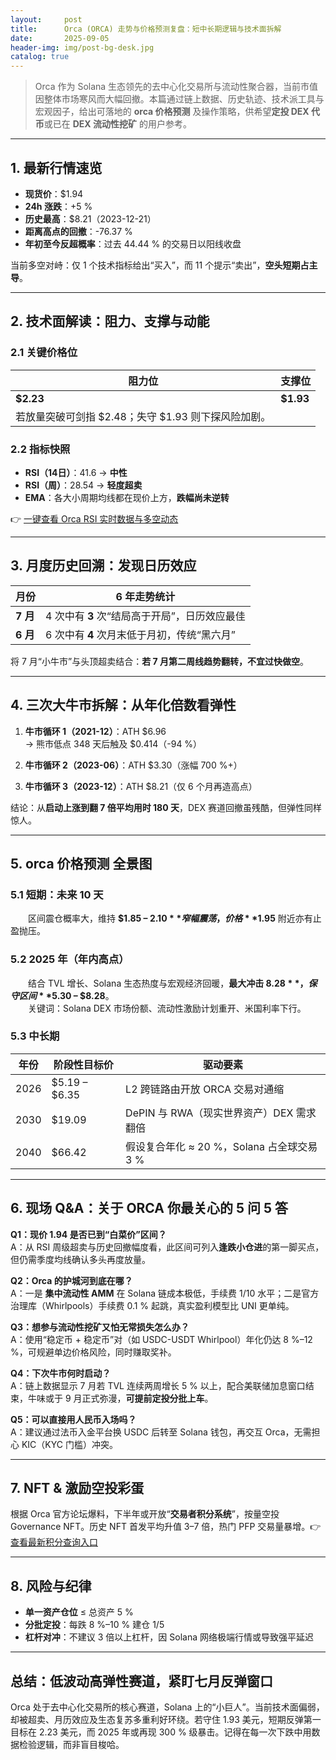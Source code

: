 ```yaml
---
layout:     post
title:      Orca (ORCA) 走势与价格预测复盘：短中长期逻辑与技术面拆解
date:       2025-09-05
header-img: img/post-bg-desk.jpg
catalog: true
---
```


> Orca 作为 Solana 生态领先的去中心化交易所与流动性聚合器，当前市值因整体市场寒风而大幅回撤。本篇通过链上数据、历史轨迹、技术派工具与宏观因子，给出可落地的 **orca 价格预测** 及操作策略，供希望**定投 DEX 代币**或已在 **DEX 流动性挖矿** 的用户参考。

---

## 1. 最新行情速览

- **现货价**：$1.94  
- **24h 涨跌**：+5 %  
- **历史最高**：$8.21（2023-12-21）  
- **距离高点的回撤**：-76.37 %  
- **年初至今反超概率**：过去 44.44 % 的交易日以阳线收盘

当前多空对峙：仅 1 个技术指标给出“买入”，而 11 个提示“卖出”，**空头短期占主导**。

---

## 2. 技术面解读：阻力、支撑与动能

### 2.1 关键价格位

| 阻力位 | 支撑位 |
|--------|--------|
| **$2.23**  | **$1.93** |
| 若放量突破可剑指 $2.48；失守 $1.93 则下探风险加剧。|

### 2.2 指标快照

- **RSI（14日）**：41.6 → **中性**  
- **RSI（周）**：28.54 → **轻度超卖**  
- **EMA**：各大小周期均线都在现价上方，**跌幅尚未逆转**  

👉 [一键查看 Orca RSI 实时数据与多空动态](https://okxdog.com/)

---

## 3. 月度历史回溯：发现日历效应

| 月份 | 6 年走势统计 |
|------|--------------|
| **7 月** | 4 次中有 **3** 次“结局高于开局”，日历效应最佳 |
| **6 月** | 6 次中有 **4** 次月末低于月初，传统“黑六月” |

将 7 月“小牛市”与头顶超卖结合：**若 7 月第二周线趋势翻转，不宜过快做空**。  

---

## 4. 三次大牛市拆解：从年化倍数看弹性

1. **牛市循环 1（2021-12）**：ATH $6.96  
   → 熊市低点 348 天后触及 $0.414（-94 %）

2. **牛市循环 2（2023-06）**：ATH $3.30（涨幅 700 %+）  

3. **牛市循环 3（2023-12）**：ATH $8.21（仅 6 个月再造高点）  

结论：从**启动上涨到翻 7 倍平均用时 180 天**，DEX 赛道回撤虽残酷，但弹性同样惊人。

---

## 5. **orca 价格预测** 全景图

### 5.1 短期：未来 10 天

  区间震仓概率大，维持 **$1.85 – $2.10** 窄幅震荡，价格 **$1.95** 附近亦有止盈抛压。

### 5.2 2025 年（年内高点）

  结合 TVL 增长、Solana 生态热度与宏观经济回暖，**最大冲击 $8.28**，保守区间 **$5.30 – $8.28**。  
  关键词：Solana DEX 市场份额、流动性激励计划重开、米国利率下行。

### 5.3 中长期

| 年份 | 阶段性目标价 | 驱动要素 |
|------|---------------|----------|
| 2026 | $5.19 – $6.35 | L2 跨链路由开放 ORCA 交易对通缩 |
| 2030 | $19.09 | DePIN 与 RWA（现实世界资产）DEX 需求翻倍 |
| 2040 | $66.42 | 假设复合年化 ≈ 20 %，Solana 占全球交易 3 % |

---

## 6. 现场 Q&A：关于 ORCA 你最关心的 5 问 5 答

**Q1：现价 1.94 是否已到“白菜价”区间？**  
A：从 RSI 周级超卖与历史回撤幅度看，此区间可列入**逢跌小仓进**的第一脚买点，但仍需季度均线确认多头再度放量。

**Q2：Orca 的护城河到底在哪？**  
A：一是 **集中流动性 AMM** 在 Solana 链成本极低，手续费 1/10 水平；二是官方治理库（Whirlpools）手续费 0.1 % 起跳，真实盈利模型比 UNI 更单纯。

**Q3：想参与流动性挖矿又怕无常损失怎么办？**  
A：使用“稳定币 + 稳定币”对（如 USDC-USDT Whirlpool）年化仍达 8 %–12 %，可规避单边价格风险，同时赚取奖补。

**Q4：下次牛市何时启动？**  
A：链上数据显示 7 月若 TVL 连续两周增长 5 % 以上，配合美联储加息窗口结束，牛味或于 9 月正式弥漫，**可提前定投分批上车**。

**Q5：可以直接用人民币入场吗？**  
A：建议通过法币入金平台换 USDC 后转至 Solana 钱包，再交互 Orca，无需担心 KIC（KYC 门槛）冲突。

---

## 7. NFT & 激励空投彩蛋

根据 Orca 官方论坛爆料，下半年或开放“**交易者积分系统**”，按量空投 Governance NFT。历史 NFT 首发平均升值 3–7 倍，热门 PFP 交易量暴增。👉 [查看最新积分查询入口](https://okxdog.com/)

---

## 8. 风险与纪律

- **单一资产仓位** ≤ 总资产 5 %  
- **分批定投**：每跌 8 %–10 % 建仓 1/5  
- **杠杆对冲**：不建议 3 倍以上杠杆，因 Solana 网络极端行情或导致强平延迟  

---

## 总结：低波动高弹性赛道，紧盯七月反弹窗口

Orca 处于去中心化交易所的核心赛道，Solana 上的“小巨人”。当前技术面偏弱，却被超卖、月历效应及生态复苏多重利好环绕。若守住 1.93 美元，短期反弹第一目标在 2.23 美元，而 2025 年或再现 300 % 级暴击。记得在每一次下跌中用数据检验逻辑，而非盲目梭哈。